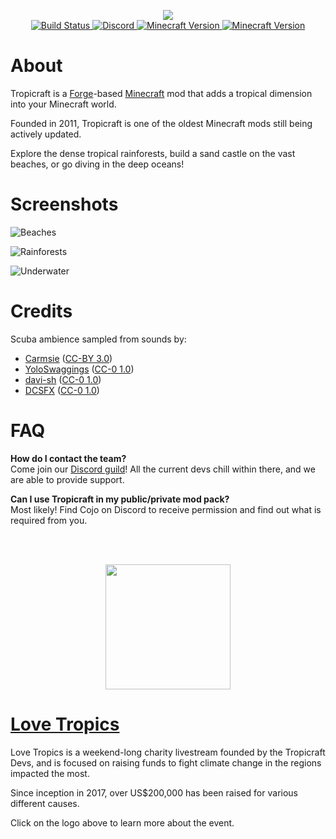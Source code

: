 <p align="center">
  <img src="https://files.tropicraft.net/logo.png">
<br>
  <a href="https://github.com/Tropicraft/Tropicraft/actions/workflows/gradle.yml">
      <img src="https://img.shields.io/github/actions/workflow/status/Tropicraft/Tropicraft/gradle.yml?branch=1.18.2&style=square" alt="Build Status">
  </a>
  <a href="https://discord.gg/Q24TRnx">
      <img src="https://img.shields.io/discord/285234569375121409.svg?colorB=7289DA&label=Discord&style=square" alt="Discord">
  </a>
  <a href="https://modrinth.com/mod/tropicraft">
      <img src="https://img.shields.io/modrinth/dt/tropicraft?logo=Modrinth&colorB=1bd96a&label=​" alt="Minecraft Version">
      <img src="https://cf.way2muchnoise.eu/short_tropicraft.svg" alt="Minecraft Version">
  </a>
</p>
<!-- I apologize for the HTML but it looks so pretty :) -->

About
=====

Tropicraft is a [Forge](https://minecraftforge.net/)-based [Minecraft](https://minecraft.net/) mod that adds a tropical dimension into your Minecraft world.

Founded in 2011, Tropicraft is one of the oldest Minecraft mods still being actively updated.
  
Explore the dense tropical rainforests, build a sand castle on the vast beaches, or go diving in the deep oceans!

Screenshots
===========

![Beaches](https://cdn.tropicraft.net/github/beach.webp)

![Rainforests](https://cdn.tropicraft.net/github/rainforest.webp)

![Underwater](https://cdn.tropicraft.net/github/ocean.webp)

Credits
=======

Scuba ambience sampled from sounds by:

- [Carmsie](https://freesound.org/people/carmsie/) ([CC-BY 3.0](https://creativecommons.org/licenses/by/3.0/))
- [YoloSwaggings](https://freesound.org/people/YoloSwaggings/) ([CC-0 1.0](https://creativecommons.org/publicdomain/zero/1.0/))
- [davi-sh](https://freesound.org/people/davi-sh/) ([CC-0 1.0](http://creativecommons.org/publicdomain/zero/1.0/))
- [DCSFX](https://freesound.org/people/DCSFX/) ([CC-0 1.0](http://creativecommons.org/publicdomain/zero/1.0/))

FAQ
===

**How do I contact the team?**  
Come join our [Discord guild](https://discord.gg/Q24TRnx)! All the current devs chill within there, and we are able to provide support.  

**Can I use Tropicraft in my public/private mod pack?**  
Most likely! Find Cojo on Discord to receive permission and find out what is required from you.

<br> <br>
<p align="center">
  <a href="https://lovetropics.org/">
  <img src="https://static.lovetropics.org/22/logo.svg" height="200px">
  </a>
</p>

[Love Tropics](https://lovetropics.org/)
===

Love Tropics is a weekend-long charity livestream founded by the Tropicraft Devs, and is focused on raising funds to fight climate change in the regions impacted the most.

Since inception in 2017, over US$200,000 has been raised for various different causes.

Click on the logo above to learn more about the event.
